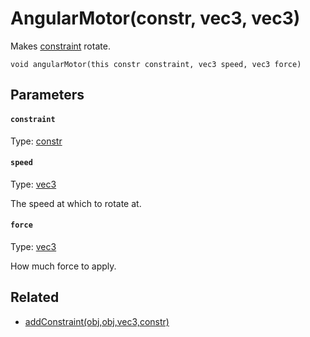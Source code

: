 

# AngularMotor(constr, vec3, vec3)

Makes [constraint](#constraint) rotate.

```
void angularMotor(this constr constraint, vec3 speed, vec3 force)
```

## Parameters

#### `constraint`
Type: [constr](/MdDocs/Types/Constr.md)

#### `speed`
Type: [vec3](/MdDocs/Types/Vec3.md)

The speed at which to rotate at.

#### `force`
Type: [vec3](/MdDocs/Types/Vec3.md)

How much force to apply.

## Related

 - [addConstraint(obj,obj,vec3,constr)](/MdDocs/Functions/AddConstraint.obj.obj.vec3.constr.md)


